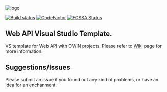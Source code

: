 ![logo](WebApiStarter/WebApiStarter.Template.Vsix/logo-lazybyte.png)

[![Build status](https://ci.appveyor.com/api/projects/status/308y0cq7d25um8nq/branch/master?svg=true)](https://ci.appveyor.com/project/MirzaMerdovic/webapistarttemplate/branch/master) [![CodeFactor](https://www.codefactor.io/repository/github/mirzamerdovic/webapistarttemplate/badge)](https://www.codefactor.io/repository/github/mirzamerdovic/webapistarttemplate) [![FOSSA Status](https://app.fossa.io/api/projects/git%2Bgithub.com%2FMirzaMerdovic%2FWebApiStartTemplate.svg?type=shield)](https://app.fossa.io/projects/git%2Bgithub.com%2FMirzaMerdovic%2FWebApiStartTemplate?ref=badge_shield)

## Web API Visual Studio Template.

VS template for Web API with OWIN projects. 
Please refer to [Wiki](https://github.com/MirzaMerdovic/WebApiStartTemplate/wiki) page for more information.


## Suggestions/Issues
Please submit an issue if you found out any kind of problems, or have an idea for an enchanment.
